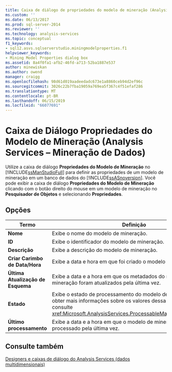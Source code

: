 ```yaml
---
title: Caixa de diálogo de propriedades do modelo de mineração (Analysis Services - mineração de dados) | Microsoft Docs
ms.custom: ''
ms.date: 06/13/2017
ms.prod: sql-server-2014
ms.reviewer: ''
ms.technology: analysis-services
ms.topic: conceptual
f1_keywords:
- sql12.asvs.sqlserverstudio.miningmodelproperties.f1
helpviewer_keywords:
- Mining Model Properties dialog box
ms.assetid: 8a4f0fa1-afb2-46fd-a713-52ba1887e537
author: minewiskan
ms.author: owend
manager: craigg
ms.openlocfilehash: 98d61d019aadeedadc673e1a8860ceb94d2ef96c
ms.sourcegitcommit: 3026c22b7fba19059a769ea5f367c4f51efaf286
ms.translationtype: MT
ms.contentlocale: pt-BR
ms.lasthandoff: 06/15/2019
ms.locfileid: "66077691"
---
```

# <a name="mining-model-properties-dialog-box-analysis-services---data-mining"></a>Caixa de Diálogo Propriedades do Modelo de Mineração (Analysis Services – Mineração de Dados)
  Utilize a caixa de diálogo **Propriedades do Modelo de Mineração** no [!INCLUDE[ssManStudioFull](../includes/ssmanstudiofull-md.md)] para definir as propriedades de um modelo de mineração em um banco de dados do [!INCLUDE[ssASnoversion](../includes/ssasnoversion-md.md)]. Você pode exibir a caixa de diálogo **Propriedades do Modelo de Mineração** clicando com o botão direito do mouse em um modelo de mineração no **Pesquisador de Objetos** e selecionando **Propriedades**.  
  
## <a name="options"></a>Opções  
  
|Termo|Definição|  
|----------|----------------|  
|**Nome**|Exibe o nome do modelo de mineração.|  
|**ID**|Exibe o identificador do modelo de mineração.|  
|**Descrição**|Exibe a descrição do modelo de mineração.|  
|**Criar Carimbo de Data/Hora**|Exibe a data e hora em que foi criado o modelo de mineração.|  
|**Última Atualização de Esquema**|Exibe a data e a hora em que os metadados do modelo de mineração foram atualizados pela última vez.|  
|**Estado**|Exibe o estado de processamento do modelo de mineração. Para obter mais informações sobre os valores dessa propriedade, consulte <xref:Microsoft.AnalysisServices.ProcessableMajorObject.State%2A>.|  
|**Último processamento**|Exibe a data e a hora em que o modelo de mineração foi processado pela última vez.|  
  
## <a name="see-also"></a>Consulte também  
 [Designers e caixas de diálogo do Analysis Services &#40;dados multidimensionais&#41;](analysis-services-designers-and-dialog-boxes-multidimensional-data.md)  
  
  
